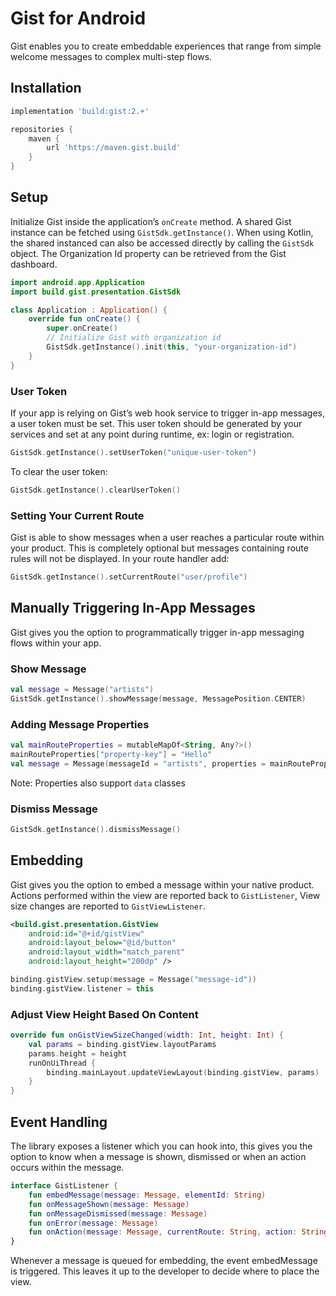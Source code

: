 # Gist for Android

Gist enables you to create embeddable experiences that range from simple welcome messages to complex multi-step flows.

## Installation
```gradle
implementation 'build:gist:2.+'

repositories {
    maven {
        url 'https://maven.gist.build'
    }
}
```

## Setup
Initialize Gist inside the application’s `onCreate` method. A shared Gist instance can be fetched using `GistSdk.getInstance()`.
When using Kotlin, the shared instanced can also be accessed directly by calling the `GistSdk` object. 
The Organization Id property can be retrieved from the Gist dashboard.

```kotlin
import android.app.Application
import build.gist.presentation.GistSdk

class Application : Application() {
    override fun onCreate() {
        super.onCreate()
        // Initialize Gist with organization id
        GistSdk.getInstance().init(this, "your-organization-id")
    }
}
```

### User Token
If your app is relying on Gist’s web hook service to trigger in-app messages, a user token must be set. This user token should be generated by your services and set at any point during runtime, ex: login or registration.

```kotlin
GistSdk.getInstance().setUserToken("unique-user-token")
```
To clear the user token:
```kotlin
GistSdk.getInstance().clearUserToken()
```

### Setting Your Current Route
Gist is able to show messages when a user reaches a particular route within your product. This is completely optional but messages containing route rules will not be displayed.
In your route handler add:

```kotlin
GistSdk.getInstance().setCurrentRoute("user/profile")
```

## Manually Triggering In-App Messages
Gist gives you the option to programmatically trigger in-app messaging flows within your app.

### Show Message
```kotlin
val message = Message("artists")
GistSdk.getInstance().showMessage(message, MessagePosition.CENTER)
```

### Adding Message Properties
```kotlin
val mainRouteProperties = mutableMapOf<String, Any?>()
mainRouteProperties["property-key"] = "Hello"
val message = Message(messageId = "artists", properties = mainRouteProperties)
```
Note: Properties also support `data` classes

### Dismiss Message
```kotlin
GistSdk.getInstance().dismissMessage()
```

## Embedding
Gist gives you the option to embed a message within your native product. Actions performed within the view are reported back to `GistListener`, View size changes are reported to `GistViewListener`.

```xml
<build.gist.presentation.GistView
    android:id="@+id/gistView"
    android:layout_below="@id/button"
    android:layout_width="match_parent"
    android:layout_height="200dp" />
```   

```kotlin
binding.gistView.setup(message = Message("message-id"))
binding.gistView.listener = this
```

### Adjust View Height Based On Content

```kotlin
override fun onGistViewSizeChanged(width: Int, height: Int) {
    val params = binding.gistView.layoutParams
    params.height = height
    runOnUiThread {
        binding.mainLayout.updateViewLayout(binding.gistView, params)
    }
}
```

## Event Handling
The library exposes a listener which you can hook into, this gives you the option to know when a message is shown, dismissed or when an action occurs within the message.

```kotlin
interface GistListener {
    fun embedMessage(message: Message, elementId: String)
    fun onMessageShown(message: Message)
    fun onMessageDismissed(message: Message)
    fun onError(message: Message)
    fun onAction(message: Message, currentRoute: String, action: String)
}
```

Whenever a message is queued for embedding, the event embedMessage is triggered. This leaves it up to the developer to decide where to place the view.
